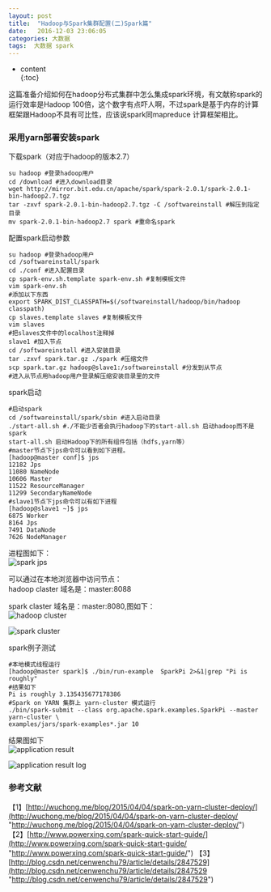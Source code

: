 ```yaml
---
layout: post
title:  "Hadoop与Spark集群配置(二)Spark篇"
date:   2016-12-03 23:06:05
categories: 大数据
tags:  大数据 spark
---
```

* content  
{:toc}  

这篇准备介绍如何在hadoop分布式集群中怎么集成spark环境，有文献称spark的运行效率是Hadoop 100倍，这个数字有点吓人啊，不过spark是基于内存的计算框架跟Hadoop不具有可比性，应该说spark同mapreduce 计算框架相比。




### 采用yarn部署安装spark  
  
下载spark（对应于hadoop的版本2.7）  
  
    su hadoop #登录hadoop用户
    cd /download #进入download目录
    wget http://mirror.bit.edu.cn/apache/spark/spark-2.0.1/spark-2.0.1-bin-hadoop2.7.tgz
    tar -zxvf spark-2.0.1-bin-hadoop2.7.tgz -C /softwareinstall #解压到指定目录
    mv spark-2.0.1-bin-hadoop2.7 spark #重命名spark
  
配置spark启动参数  
  
    su hadoop #登录hadoop用户
    cd /softwareinstall/spark
    cd ./conf #进入配置目录
    cp spark-env.sh.template spark-env.sh #复制模板文件
    vim spark-env.sh
    #添加以下东西
    export SPARK_DIST_CLASSPATH=$(/softwareinstall/hadoop/bin/hadoop classpath)
    cp slaves.template slaves #复制模板文件
    vim slaves
    #把slaves文件中的localhost注释掉
    slave1 #加入节点
    cd /softwareinstall #进入安装目录
    tar .zxvf spark.tar.gz ./spark #压缩文件
    scp spark.tar.gz hadoop@slave1:/softwareinstall #分发到从节点
    #进入从节点用hadoop用户登录解压缩安装目录里的文件
    
spark启动
  
    #启动spark
    cd /softwareinstall/spark/sbin #进入启动目录
    ./start-all.sh #./不能少否者会执行hadoop下的start-all.sh 启动hadoop而不是spark
    start-all.sh 启动Hadoop下的所有组件包括（hdfs,yarn等）
    #master节点下jps命令可以看到如下进程。
    [hadoop@master conf]$ jps
    12182 Jps
    11080 NameNode
    10606 Master
    11522 ResourceManager
    11299 SecondaryNameNode
    #slave1节点下jps命令可以有如下进程
    [hadoop@slave1 ~]$ jps
    6875 Worker
    8164 Jps
    7491 DataNode
    7626 NodeManager
  
进程图如下：  
![spark jps](http://o886hn2n8.bkt.clouddn.com//hadoop/spark%20jps.png)
  
可以通过在本地浏览器中访问节点：  
hadoop claster 域名是：master:8088  
  
spark claster 域名是：master:8080,图如下：  
![hadoop cluster](http://o886hn2n8.bkt.clouddn.com//hadoop/spark%20claster.png)  
  
![spark cluster](http://o886hn2n8.bkt.clouddn.com//hadoop/spark%20claster.png)  
  
spark例子测试  
    
    #本地模式线程运行
    [hadoop@master spark]$ ./bin/run-example  SparkPi 2>&1|grep "Pi is roughly"
    #结果如下
    Pi is roughly 3.135435677178386
    #Spark on YARN 集群上 yarn-cluster 模式运行
    ./bin/spark-submit --class org.apache.spark.examples.SparkPi --master yarn-cluster \
    examples/jars/spark-examples*.jar 10  
  
结果图如下  
![application result](http://o886hn2n8.bkt.clouddn.com//hadoop/application%20result.png)  
  
![application result log](http://o886hn2n8.bkt.clouddn.com//hadoop/application%20result%20log.png)  

### 参考文献
【1】[http://wuchong.me/blog/2015/04/04/spark-on-yarn-cluster-deploy/](http://wuchong.me/blog/2015/04/04/spark-on-yarn-cluster-deploy/ "http://wuchong.me/blog/2015/04/04/spark-on-yarn-cluster-deploy/")  
【2】[http://www.powerxing.com/spark-quick-start-guide/](http://www.powerxing.com/spark-quick-start-guide/ "http://www.powerxing.com/spark-quick-start-guide/")
【3】[http://blog.csdn.net/cenwenchu79/article/details/2847529](http://blog.csdn.net/cenwenchu79/article/details/2847529 "http://blog.csdn.net/cenwenchu79/article/details/2847529")